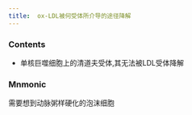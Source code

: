 ```yaml
---
title:  ox-LDL被何受体所介导的途径降解
--- 
```


### Contents
- 单核巨噬细胞上的清道夫受体,其无法被LDL受体降解
### Mnmonic
需要想到动脉粥样硬化的泡沫细胞
